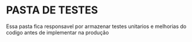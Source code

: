 # PASTA DE TESTES

Essa pasta fica responsavel por armazenar testes unitarios e melhorias do codigo antes de implementar na produção